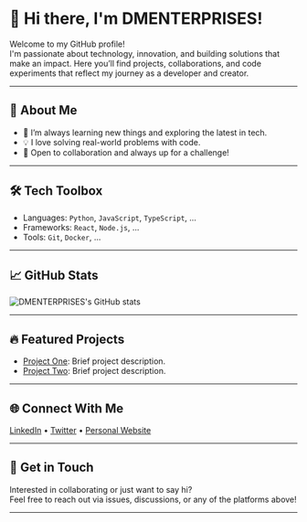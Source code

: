 # 👋 Hi there, I'm DMENTERPRISES!

Welcome to my GitHub profile!  
I'm passionate about technology, innovation, and building solutions that make an impact. Here you’ll find projects, collaborations, and code experiments that reflect my journey as a developer and creator.

---

## 🚀 About Me

- 🌱 I’m always learning new things and exploring the latest in tech.
- 💡 I love solving real-world problems with code.
- 🤝 Open to collaboration and always up for a challenge!

---

## 🛠️ Tech Toolbox

<!-- List your top programming languages, frameworks, and tools here -->
- Languages: `Python`, `JavaScript`, `TypeScript`, ...
- Frameworks: `React`, `Node.js`, ...
- Tools: `Git`, `Docker`, ...

---

## 📈 GitHub Stats

![DMENTERPRISES's GitHub stats](https://github-readme-stats.vercel.app/api?username=DMENTERPRISES&show_icons=true&theme=radical)

---

## 🔥 Featured Projects

<!-- Highlight a few repositories or projects here -->
- [Project One](https://github.com/DMENTERPRISES/project-one): Brief project description.
- [Project Two](https://github.com/DMENTERPRISES/project-two): Brief project description.

---

## 🌐 Connect With Me

<!-- Add your social links here -->
[LinkedIn](https://linkedin.com/in/yourprofile) • [Twitter](https://twitter.com/yourprofile) • [Personal Website](https://yourwebsite.com)

---

## 💬 Get in Touch

Interested in collaborating or just want to say hi?  
Feel free to reach out via issues, discussions, or any of the platforms above!

---

<!--
Customize this README with your profession, specialties, favorite projects, and social media links.
-->
